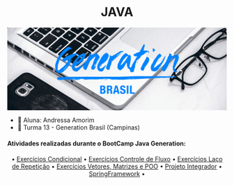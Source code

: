 <h1 align="center">JAVA</h1>

<img align="center" src="gen-img.png">

- :sparkling_heart: Aluna: Andressa Amorim
- :book: Turma 13 - Generation Brasil (Campinas)

<h4>Atividades realizadas durante o BootCamp Java Generation:</h4>

<p align="center">
•  <a href="https://github.com/amorimandy/Generation/tree/main/Ex-Java/Exerc%C3%ADcios/exercicios-condicional/src/laco_condicional">Exercícios Condicional</a> •
 <a href="https://github.com/amorimandy/Generation/tree/main/Ex-Java/Exerc%C3%ADcios/exercicios-controle-de-fluxo/src/fluxo">Exercícios Controle de Fluxo</a> • 
 <a href="https://github.com/amorimandy/Generation/tree/main/Ex-Java/Exerc%C3%ADcios/exercicios-laco-rep/src/exer_laco_rep">Exercícios Laço de Repetição</a> • 
 <a href="https://github.com/amorimandy/Generation/tree/main/Ex-Java/Exerc%C3%ADcios/exercicios-vet-matPOO/src/vet_mat_poo">Exercícios Vetores, Matrizes e POO</a> • 
 <a href="https://github.com/amorimandy/ProjetoIntegrador-RuralSabor">Projeto Integrador</a> • 
 <a href="https://github.com/amorimandy/Generation/tree/main/SpringFramework">SpringFramework</a> • 
</p>


